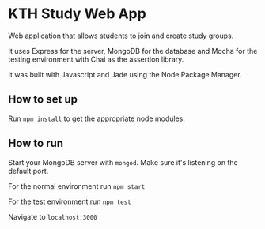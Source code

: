 # KTH Study Web App

Web application that allows students to join and create study groups.

It uses Express for the server, MongoDB for the database and Mocha for the testing environment with Chai as the assertion library.

It was built with Javascript and Jade using the Node Package Manager.

## How to set up

Run `npm install` to get the appropriate node modules.

## How to run

Start your MongoDB server with `mongod`. Make sure it's listening on the default port.

For the normal environment run `npm start`

For the test environment run `npm test`

Navigate to `localhost:3000`
